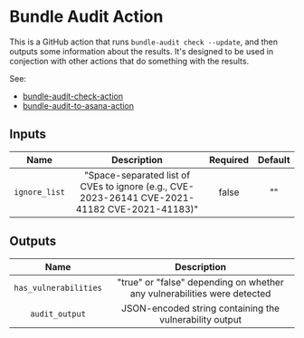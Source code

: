 # Bundle Audit Action

This is a GitHub action that runs `bundle-audit check --update`, and then outputs some information about the results. It's designed to be used in conjection with other actions that do something with the results.

See:
- [bundle-audit-check-action](https://github.com/planningcenter/bundle-audit-check-action)
- [bundle-audit-to-asana-action](https://github.com/planningcenter/bundle-audit-to-asana-action)

## Inputs

| Name | Description | Required | Default |
|:-:|:-:|:-:|:-:|
| `ignore_list` | "Space-separated list of CVEs to ignore (e.g., CVE-2023-26141 CVE-2021-41182 CVE-2021-41183)" | false | "" |

## Outputs

| Name | Description |
|:-:|:-:|
| `has_vulnerabilities` | "true" or "false" depending on whether any vulnerabilities were detected |
| `audit_output` | JSON-encoded string containing the vulnerability output |
